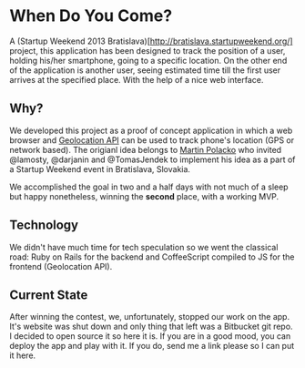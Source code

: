 # When Do You Come?

A (Startup Weekend 2013 Bratislava)[http://bratislava.startupweekend.org/] project, this application has been designed to track the position of a user, holding his/her smartphone, going to a specific location. On the other end of the application is another user, seeing estimated time till the first user arrives at the specified place. With the help of a nice web interface. 

## Why?

We developed this project as a proof of concept application in which a web browser and [Geolocation API](https://developer.mozilla.org/en-US/docs/Web/API/Geolocation/Using_geolocation) can be used to track phone's location (GPS or network based). The origianl idea belongs to [Martin Polacko](https://www.linkedin.com/profile/view?id=200411281) who invited @lamosty, @darjanin and @TomasJendek to implement his idea as a part of a Startup Weekend event in Bratislava, Slovakia.

We accomplished the goal in two and a half days with not much of a sleep but happy nonetheless, winning the **second** place, with a working MVP.

## Technology

We didn't have much time for tech speculation so we went the classical road: Ruby on Rails for the backend and CoffeeScript compiled to JS for the frontend (Geolocation API). 

## Current State

After winning the contest, we, unfortunately, stopped our work on the app. It's website was shut down and only thing that left was a Bitbucket git repo. I decided to open source it so here it is. If you are in a good mood, you can deploy the app and play with it. If you do, send me a link please so I can put it here.
